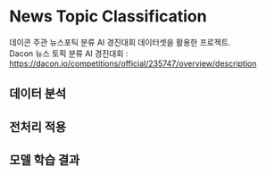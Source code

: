 # News Topic Classification
데이콘 주관 뉴스포틱 분류 AI 경진대회 데이터셋을 활용한 프로젝트. <br/>
Dacon 뉴스 토픽 분류 AI 경진대회 : https://dacon.io/competitions/official/235747/overview/description

## 데이터 분석

## 전처리 적용

## 모델 학습 결과
